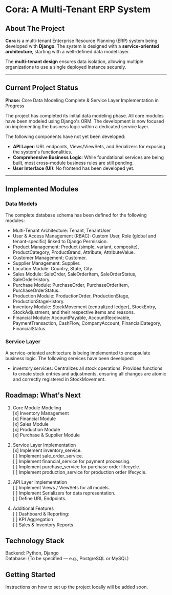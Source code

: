 # Cora: A Multi-Tenant ERP System

## About The Project

**Cora** is a multi-tenant Enterprise Resource Planning (ERP) system being developed with **Django**. The system is designed with a **service-oriented architecture**, starting with a well-defined data model layer.

The **multi-tenant design** ensures data isolation, allowing multiple organizations to use a single deployed instance securely.

---

## Current Project Status

**Phase:** Core Data Modeling Complete & Service Layer Implementation in Progress

The project has completed its initial data modeling phase. All core modules have been modeled using Django's ORM. The development is now focused on implementing the business logic within a dedicated service layer.

The following components have not yet been developed:

- **API Layer**: URL endpoints, Views/ViewSets, and Serializers for exposing the system's functionalities.
- **Comprehensive Business Logic**: While foundational services are being built, most cross-module business rules are still pending.
- **User Interface (UI)**: No frontend has been developed yet.

---

## Implemented Modules

### Data Models

The complete database schema has been defined for the following modules:

- Multi-Tenant Architecture: Tenant, TenantUser
- User & Access Management (RBAC): Custom User, Role (global and tenant-specific) linked to Django Permission.
- Product Management: Product (simple, variant, composite), ProductCategory, ProductBrand, Attribute, AttributeValue.
- Customer Management: Customer.
- Supplier Management: Supplier.
- Location Module: Country, State, City.
- Sales Module: SaleOrder, SaleOrderItem, SaleOrderStatus, SaleOrderHistory.
- Purchase Module: PurchaseOrder, PurchaseOrderItem, PurchaseOrderStatus.
- Production Module: ProductionOrder, ProductionStage, ProductionStageHistory.
- Inventory Module: StockMovement (centralized ledger), StockEntry, StockAdjustment, and their respective items and reasons.
- Financial Module: AccountPayable, AccountReceivable, PaymentTransaction, CashFlow, CompanyAccount, FinancialCategory, FinancialStatus.

### Service Layer

A service-oriented architecture is being implemented to encapsulate business logic. The following services have been developed:

- inventory.services: Centralizes all stock operations. Provides functions to create stock entries and adjustments, ensuring all changes are atomic and correctly registered in StockMovement.

## Roadmap: What's Next

1. Core Module Modeling  
   [x] Inventory Management  
   [x] Financial Module  
   [x] Sales Module  
   [x] Production Module  
   [x] Purchase & Supplier Module

2. Service Layer Implementation  
   [x] Implement inventory_service.  
   [ ] Implement sale_order_service.  
   [ ] Implement financial_service for payment processing.  
   [ ] Implement purchase_service for purchase order lifecycle.  
   [ ] Implement production_service for production order lifecycle.

3. API Layer Implementation  
   [ ] Implement Views / ViewSets for all models.  
   [ ] Implement Serializers for data representation.  
   [ ] Define URL Endpoints.

4. Additional Features  
   [ ] Dashboard & Reporting:  
   [ ] KPI Aggregation  
   [ ] Sales & Inventory Reports

## Technology Stack

Backend: Python, Django  
Database: (To be specified — e.g., PostgreSQL or MySQL)

## Getting Started

Instructions on how to set up the project locally will be added soon.
